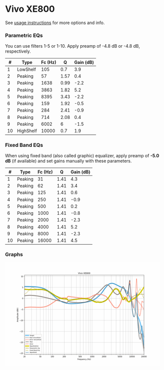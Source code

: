# Vivo XE800
See [usage instructions](https://github.com/jaakkopasanen/AutoEq#usage) for more options and info.

### Parametric EQs
You can use filters 1-5 or 1-10. Apply preamp of -4.8 dB or -4.8 dB, respectively.

|   # | Type      |   Fc (Hz) |    Q |   Gain (dB) |
|-----|-----------|-----------|------|-------------|
|   1 | LowShelf  |       105 | 0.7  |         3.9 |
|   2 | Peaking   |        57 | 1.57 |         0.4 |
|   3 | Peaking   |      1638 | 0.99 |        -2.2 |
|   4 | Peaking   |      3863 | 1.82 |         5.2 |
|   5 | Peaking   |      8395 | 3.43 |        -2.2 |
|   6 | Peaking   |       159 | 1.92 |        -0.5 |
|   7 | Peaking   |       284 | 2.41 |        -0.9 |
|   8 | Peaking   |       714 | 2.08 |         0.4 |
|   9 | Peaking   |      6002 | 6    |        -1.5 |
|  10 | HighShelf |     10000 | 0.7  |         1.9 |

### Fixed Band EQs
When using fixed band (also called graphic) equalizer, apply preamp of **-5.0 dB** (if available) and set gains manually with these parameters.

|   # | Type    |   Fc (Hz) |    Q |   Gain (dB) |
|-----|---------|-----------|------|-------------|
|   1 | Peaking |        31 | 1.41 |         4.3 |
|   2 | Peaking |        62 | 1.41 |         3.4 |
|   3 | Peaking |       125 | 1.41 |         0.6 |
|   4 | Peaking |       250 | 1.41 |        -0.9 |
|   5 | Peaking |       500 | 1.41 |         0.2 |
|   6 | Peaking |      1000 | 1.41 |        -0.8 |
|   7 | Peaking |      2000 | 1.41 |        -2.3 |
|   8 | Peaking |      4000 | 1.41 |         5.2 |
|   9 | Peaking |      8000 | 1.41 |        -2.3 |
|  10 | Peaking |     16000 | 1.41 |         4.5 |

### Graphs
![](./Vivo%20XE800.png)
